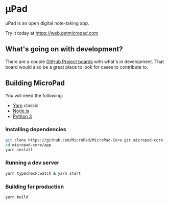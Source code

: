 # µPad
µPad is an open digital note-taking app.

Try it today at https://web.getmicropad.com

## What's going on with development?
There are a couple [GitHub Project boards](https://github.com/orgs/MicroPad/projects) with what's in development. That board would also be a great place to look for cases to contribute to.

## Building MicroPad
You will need the following:  
- [Yarn](https://classic.yarnpkg.com/lang/en/) classic
- [Node.js](https://nodejs.org/en/)
- [Python 3](https://www.python.org/)

### Installing dependencies
```bash
git clone https://github.com/MicroPad/MicroPad-Core.git micropad-core
cd micropad-core/app
yarn install
```

### Running a dev server
```bash
yarn typecheck:watch & yarn start
```
### Building for production
```bash
yarn build
```
